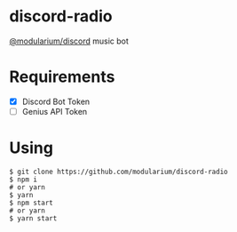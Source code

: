 # discord-radio

[@modularium/discord](https://github.com/modularium/discord) music bot

# Requirements 
- [x] Discord Bot Token
- [ ] Genius API Token

# Using

```console
$ git clone https://github.com/modularium/discord-radio
$ npm i
# or yarn
$ yarn
$ npm start
# or yarn
$ yarn start
```
